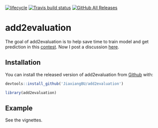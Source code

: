 
[![lifecycle](https://img.shields.io/badge/lifecycle-experimental-orange.svg)](https://www.tidyverse.org/lifecycle/#experimental)
[![Travis build
status](https://travis-ci.org/JiaxiangBU/add2evaluation.svg?branch=master)](https://travis-ci.org/JiaxiangBU/add2evaluation)
[![GitHub All
Releases](https://img.shields.io/github/downloads/atom/atom/total.svg)](https://github.com/JiaxiangBU/add2evaluation)

<!-- README.md is generated from README.Rmd. Please edit that file -->

# add2evaluation

The goal of add2evaluation is to help save time to train model and get
prediction in this
[contest](www.dcjingsai.com/common/cmpt/国能日新光伏功率预测大赛_竞赛信息.html).
Now I post a discussion
[here](http://www.dcjingsai.com/common/bbs/topicDetails.html?tid=2515).

## Installation

You can install the released version of add2evaluation from
[Github](https://github.com/JiaxiangBU/add2evaluation) with:

``` r
devtools::install_github('JiaxiangBU/add2evaluation')
```

``` r
library(add2evaluation)
```

## Example

See the vignettes.
